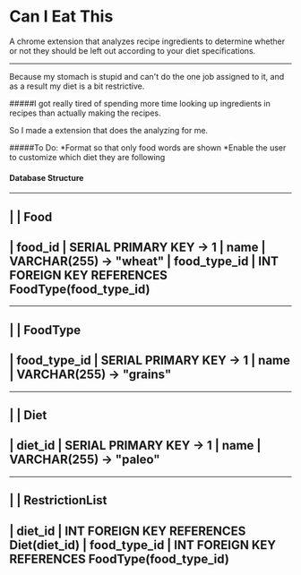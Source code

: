 # Can I Eat This
A chrome extension that analyzes recipe ingredients to determine whether or not they should be left out according to your diet specifications.

---

Because my stomach is stupid and can't do the one job assigned to it, and as a result my diet is a bit restrictive.

#####I got really tired of spending more time looking up ingredients in recipes than actually making the recipes.

So I made a extension that does the analyzing for me.

#####To Do:
*Format so that only food words are shown
*Enable the user to customize which diet they are following

#### Database Structure

---------------------------------------------------------
| 
| Food
---------------------------------------------------------
| food_id      | SERIAL PRIMARY KEY -> 1
| name         | VARCHAR(255) -> "wheat"
| food_type_id | INT FOREIGN KEY REFERENCES FoodType(food_type_id)
---------------------------------------------------------

---------------------------------------------------------
|
| FoodType
---------------------------------------------------------
| food_type_id | SERIAL PRIMARY KEY -> 1
| name         | VARCHAR(255) -> "grains"
---------------------------------------------------------


_________________________________________________________
|
| Diet
---------------------------------------------------------
| diet_id      | SERIAL PRIMARY KEY -> 1
| name         | VARCHAR(255) -> "paleo"
---------------------------------------------------------

_________________________________________________________
|
| RestrictionList
---------------------------------------------------------
| diet_id      | INT FOREIGN KEY REFERENCES Diet(diet_id)
| food_type_id | INT FOREIGN KEY REFERENCES FoodType(food_type_id)
---------------------------------------------------------

